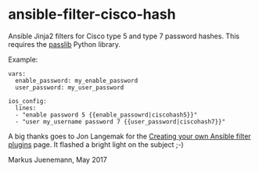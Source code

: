 # ansible-filter-cisco-hash

Ansible Jinja2 filters for Cisco type 5 and type 7 password hashes. This requires the [passlib](https://pypi.python.org/pypi/passlib) Python library.

Example:

```
vars:
  enable_password: my_enable_password
  user_password: my_user_password

ios_config:
  lines: 
  - "enable password 5 {{enable_passowrd|ciscohash5}}" 
  - "user my_username password 7 {{user_password|ciscohash7}}"
```

A big thanks goes to Jon Langemak for the [Creating your own Ansible filter plugins](http://www.dasblinkenlichten.com/creating-ansible-filter-plugins/) page. It flashed a bright light on the subject ;-)

Markus Juenemann, May 2017
